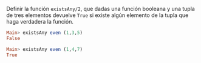 Definir la función ```existsAny/2```,  que dadas una función booleana y una tupla de tres 
elementos devuelve ```True``` si existe algún elemento de la tupla que haga verdadera la función. 

```haskell
Main> existsAny even (1,3,5)
False
```

```haskell
Main> existsAny even (1,4,7)
True
```